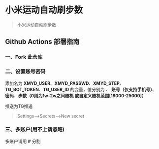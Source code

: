 # 小米运动自动刷步数

> 小米运动自动刷步数

## Github Actions 部署指南

### 一、Fork 此仓库

### 二、设置账号密码

添加名为  **XMYD_USER**、**XMYD_PASSWD**、**XMYD_STEP**、**TG_BOT_TOKEN**、**TG_USER_ID** 的变量，值分别为 、 **账号（仅支持手机号）**、**密码**、**步数（0则为1w-2w之间随机 或自定义随机范围[18000-25000]）**

推送为TG推送

> Settings-->Secrets-->New secret

### 三、多账户(用不上请忽略)

多账户请用 **#** 分割

